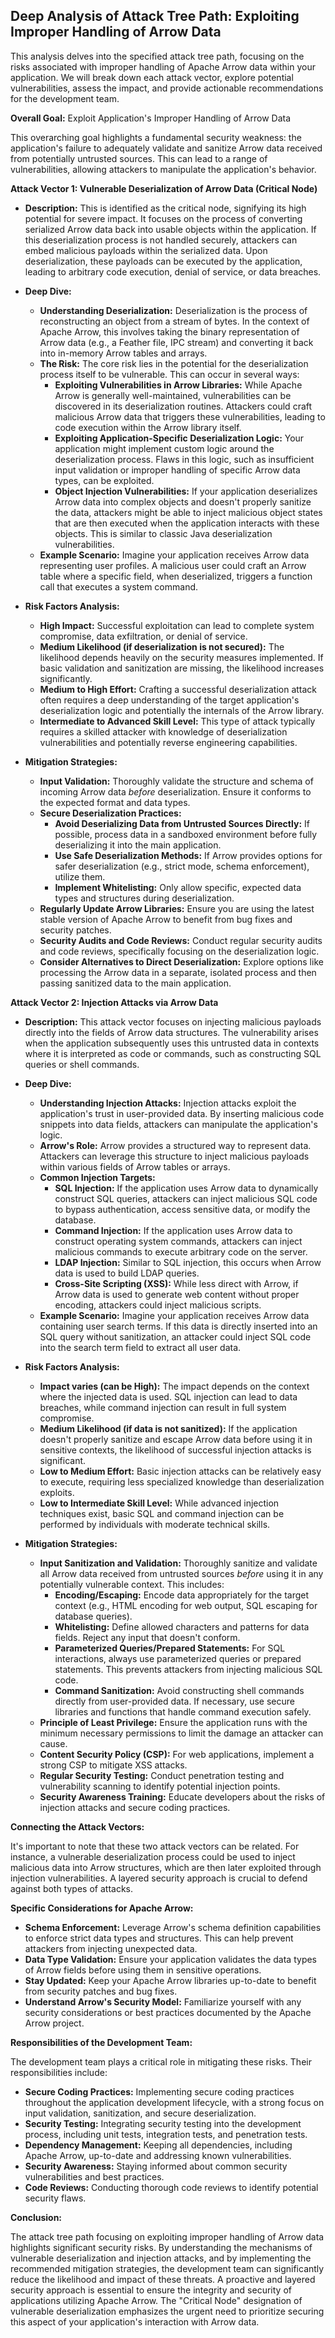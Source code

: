 ## Deep Analysis of Attack Tree Path: Exploiting Improper Handling of Arrow Data

This analysis delves into the specified attack tree path, focusing on the risks associated with improper handling of Apache Arrow data within your application. We will break down each attack vector, explore potential vulnerabilities, assess the impact, and provide actionable recommendations for the development team.

**Overall Goal:** Exploit Application's Improper Handling of Arrow Data

This overarching goal highlights a fundamental security weakness: the application's failure to adequately validate and sanitize Arrow data received from potentially untrusted sources. This can lead to a range of vulnerabilities, allowing attackers to manipulate the application's behavior.

**Attack Vector 1: Vulnerable Deserialization of Arrow Data (Critical Node)**

* **Description:** This is identified as the critical node, signifying its high potential for severe impact. It focuses on the process of converting serialized Arrow data back into usable objects within the application. If this deserialization process is not handled securely, attackers can embed malicious payloads within the serialized data. Upon deserialization, these payloads can be executed by the application, leading to arbitrary code execution, denial of service, or data breaches.

* **Deep Dive:**
    * **Understanding Deserialization:** Deserialization is the process of reconstructing an object from a stream of bytes. In the context of Apache Arrow, this involves taking the binary representation of Arrow data (e.g., a Feather file, IPC stream) and converting it back into in-memory Arrow tables and arrays.
    * **The Risk:** The core risk lies in the potential for the deserialization process itself to be vulnerable. This can occur in several ways:
        * **Exploiting Vulnerabilities in Arrow Libraries:** While Apache Arrow is generally well-maintained, vulnerabilities can be discovered in its deserialization routines. Attackers could craft malicious Arrow data that triggers these vulnerabilities, leading to code execution within the Arrow library itself.
        * **Exploiting Application-Specific Deserialization Logic:** Your application might implement custom logic around the deserialization process. Flaws in this logic, such as insufficient input validation or improper handling of specific Arrow data types, can be exploited.
        * **Object Injection Vulnerabilities:**  If your application deserializes Arrow data into complex objects and doesn't properly sanitize the data, attackers might be able to inject malicious object states that are then executed when the application interacts with these objects. This is similar to classic Java deserialization vulnerabilities.
    * **Example Scenario:** Imagine your application receives Arrow data representing user profiles. A malicious user could craft an Arrow table where a specific field, when deserialized, triggers a function call that executes a system command.

* **Risk Factors Analysis:**
    * **High Impact:**  Successful exploitation can lead to complete system compromise, data exfiltration, or denial of service.
    * **Medium Likelihood (if deserialization is not secured):** The likelihood depends heavily on the security measures implemented. If basic validation and sanitization are missing, the likelihood increases significantly.
    * **Medium to High Effort:** Crafting a successful deserialization attack often requires a deep understanding of the target application's deserialization logic and potentially the internals of the Arrow library.
    * **Intermediate to Advanced Skill Level:** This type of attack typically requires a skilled attacker with knowledge of deserialization vulnerabilities and potentially reverse engineering capabilities.

* **Mitigation Strategies:**
    * **Input Validation:** Thoroughly validate the structure and schema of incoming Arrow data *before* deserialization. Ensure it conforms to the expected format and data types.
    * **Secure Deserialization Practices:**
        * **Avoid Deserializing Data from Untrusted Sources Directly:** If possible, process data in a sandboxed environment before fully deserializing it into the main application.
        * **Use Safe Deserialization Methods:**  If Arrow provides options for safer deserialization (e.g., strict mode, schema enforcement), utilize them.
        * **Implement Whitelisting:** Only allow specific, expected data types and structures during deserialization.
    * **Regularly Update Arrow Libraries:** Ensure you are using the latest stable version of Apache Arrow to benefit from bug fixes and security patches.
    * **Security Audits and Code Reviews:** Conduct regular security audits and code reviews, specifically focusing on the deserialization logic.
    * **Consider Alternatives to Direct Deserialization:** Explore options like processing the Arrow data in a separate, isolated process and then passing sanitized data to the main application.

**Attack Vector 2: Injection Attacks via Arrow Data**

* **Description:** This attack vector focuses on injecting malicious payloads directly into the fields of Arrow data structures. The vulnerability arises when the application subsequently uses this untrusted data in contexts where it is interpreted as code or commands, such as constructing SQL queries or shell commands.

* **Deep Dive:**
    * **Understanding Injection Attacks:** Injection attacks exploit the application's trust in user-provided data. By inserting malicious code snippets into data fields, attackers can manipulate the application's logic.
    * **Arrow's Role:** Arrow provides a structured way to represent data. Attackers can leverage this structure to inject malicious payloads within various fields of Arrow tables or arrays.
    * **Common Injection Targets:**
        * **SQL Injection:** If the application uses Arrow data to dynamically construct SQL queries, attackers can inject malicious SQL code to bypass authentication, access sensitive data, or modify the database.
        * **Command Injection:** If the application uses Arrow data to construct operating system commands, attackers can inject malicious commands to execute arbitrary code on the server.
        * **LDAP Injection:** Similar to SQL injection, this occurs when Arrow data is used to build LDAP queries.
        * **Cross-Site Scripting (XSS):** While less direct with Arrow, if Arrow data is used to generate web content without proper encoding, attackers could inject malicious scripts.
    * **Example Scenario:** Imagine your application receives Arrow data containing user search terms. If this data is directly inserted into an SQL query without sanitization, an attacker could inject SQL code into the search term field to extract all user data.

* **Risk Factors Analysis:**
    * **Impact varies (can be High):** The impact depends on the context where the injected data is used. SQL injection can lead to data breaches, while command injection can result in full system compromise.
    * **Medium Likelihood (if data is not sanitized):** If the application doesn't properly sanitize and escape Arrow data before using it in sensitive contexts, the likelihood of successful injection attacks is significant.
    * **Low to Medium Effort:** Basic injection attacks can be relatively easy to execute, requiring less specialized knowledge than deserialization exploits.
    * **Low to Intermediate Skill Level:** While advanced injection techniques exist, basic SQL and command injection can be performed by individuals with moderate technical skills.

* **Mitigation Strategies:**
    * **Input Sanitization and Validation:**  Thoroughly sanitize and validate all Arrow data received from untrusted sources *before* using it in any potentially vulnerable context. This includes:
        * **Encoding/Escaping:** Encode data appropriately for the target context (e.g., HTML encoding for web output, SQL escaping for database queries).
        * **Whitelisting:** Define allowed characters and patterns for data fields. Reject any input that doesn't conform.
        * **Parameterized Queries/Prepared Statements:** For SQL interactions, always use parameterized queries or prepared statements. This prevents attackers from injecting malicious SQL code.
        * **Command Sanitization:**  Avoid constructing shell commands directly from user-provided data. If necessary, use secure libraries and functions that handle command execution safely.
    * **Principle of Least Privilege:** Ensure the application runs with the minimum necessary permissions to limit the damage an attacker can cause.
    * **Content Security Policy (CSP):** For web applications, implement a strong CSP to mitigate XSS attacks.
    * **Regular Security Testing:** Conduct penetration testing and vulnerability scanning to identify potential injection points.
    * **Security Awareness Training:** Educate developers about the risks of injection attacks and secure coding practices.

**Connecting the Attack Vectors:**

It's important to note that these two attack vectors can be related. For instance, a vulnerable deserialization process could be used to inject malicious data into Arrow structures, which are then later exploited through injection vulnerabilities. A layered security approach is crucial to defend against both types of attacks.

**Specific Considerations for Apache Arrow:**

* **Schema Enforcement:** Leverage Arrow's schema definition capabilities to enforce strict data types and structures. This can help prevent attackers from injecting unexpected data.
* **Data Type Validation:** Ensure your application validates the data types of Arrow fields before using them in sensitive operations.
* **Stay Updated:** Keep your Apache Arrow libraries up-to-date to benefit from security patches and bug fixes.
* **Understand Arrow's Security Model:** Familiarize yourself with any security considerations or best practices documented by the Apache Arrow project.

**Responsibilities of the Development Team:**

The development team plays a critical role in mitigating these risks. Their responsibilities include:

* **Secure Coding Practices:** Implementing secure coding practices throughout the application development lifecycle, with a strong focus on input validation, sanitization, and secure deserialization.
* **Security Testing:** Integrating security testing into the development process, including unit tests, integration tests, and penetration tests.
* **Dependency Management:**  Keeping all dependencies, including Apache Arrow, up-to-date and addressing known vulnerabilities.
* **Security Awareness:** Staying informed about common security vulnerabilities and best practices.
* **Code Reviews:** Conducting thorough code reviews to identify potential security flaws.

**Conclusion:**

The attack tree path focusing on exploiting improper handling of Arrow data highlights significant security risks. By understanding the mechanisms of vulnerable deserialization and injection attacks, and by implementing the recommended mitigation strategies, the development team can significantly reduce the likelihood and impact of these threats. A proactive and layered security approach is essential to ensure the integrity and security of applications utilizing Apache Arrow. The "Critical Node" designation of vulnerable deserialization emphasizes the urgent need to prioritize securing this aspect of your application's interaction with Arrow data.
